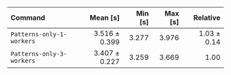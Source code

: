 | Command | Mean [s] | Min [s] | Max [s] | Relative |
|:---|---:|---:|---:|---:|
| `Patterns-only-1-workers` | 3.516 ± 0.399 | 3.277 | 3.976 | 1.03 ± 0.14 |
| `Patterns-only-3-workers` | 3.407 ± 0.227 | 3.259 | 3.669 | 1.00 |
